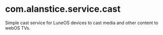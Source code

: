 # com.alanstice.service.cast
Simple cast service for LuneOS devices to cast media and other content to webOS TVs.
